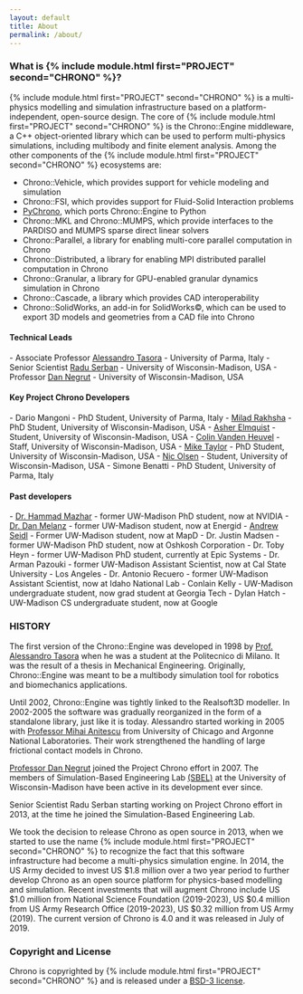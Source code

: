 ```yaml
---
layout: default
title: About
permalink: /about/
---
```



<h3>What is {% include module.html first="PROJECT" second="CHRONO" %}?</h3>

{% include module.html first="PROJECT" second="CHRONO" %} is a multi-physics modelling and simulation infrastructure based on a platform-independent, open-source design. 
The core of {% include module.html first="PROJECT" second="CHRONO" %} is the Chrono::Engine middleware, a C++ object-oriented library which can be used to perform multi-physics simulations, including multibody and finite element analysis.
Among the other components of the {% include module.html first="PROJECT" second="CHRONO" %} ecosystems are: 

- Chrono::Vehicle, which provides support for vehicle modeling and simulation
- Chrono::FSI, which provides support for Fluid-Solid Interaction problems
- <a href="http://projectchrono.org/pychrono">PyChrono</a>, which ports Chrono::Engine to Python
- Chrono::MKL and Chrono::MUMPS, which provide interfaces to the PARDISO and MUMPS sparse direct linear solvers
- Chrono::Parallel, a library for enabling multi-core parallel computation in Chrono
- Chrono::Distributed, a library for enabling MPI distributed parallel computation in Chrono
- Chrono::Granular, a library for GPU-enabled granular dynamics simulation in Chrono
- Chrono::Cascade, a library which provides CAD interoperability
- Chrono::SolidWorks, an add-in for SolidWorks&copy;, which can be used to export 3D models and geometries from a  CAD file into Chrono


<h4>Technical Leads</h4>
- Associate Professor <a href="http://dynamics.eng.unipr.it/tasora">Alessandro Tasora</a> - University of Parma, Italy
- Senior Scientist <a href="http://sbel.wisc.edu/People/">Radu Serban</a> - University of Wisconsin-Madison, USA
- Professor <a href="http://homepages.cae.wisc.edu/~negrut/">Dan Negrut</a> - University of Wisconsin-Madison, USA


<h4>Key Project Chrono Developers</h4>
- Dario Mangoni - PhD Student, University of Parma, Italy
- <a href="http://sbel.wisc.edu/People/">Milad Rakhsha</a> - PhD Student, University of Wisconsin-Madison, USA
- <a href="http://sbel.wisc.edu/People/">Asher Elmquist</a> - Student, University of Wisconsin-Madison, USA
- <a href="http://sbel.wisc.edu/People/">Colin Vanden Heuvel</a> - Staff, University of Wisconsin-Madison, USA
- <a href="http://sbel.wisc.edu/People/">Mike Taylor</a> - PhD Student, University of Wisconsin-Madison, USA
- <a href="http://sbel.wisc.edu/People/">Nic Olsen</a> - Student, University of Wisconsin-Madison, USA
- Simone Benatti - PhD Student, University of Parma, Italy


<h4>Past developers</h4>
- <a href="http://hamelot.co.uk/">Dr. Hammad Mazhar</a> - former UW-Madison PhD student, now at NVIDIA
- <a href="http://melanz.us/ ">Dr. Dan Melanz</a> - former UW-Madison student, now at Energid
- <a href="https://andrewseidl.com/">Andrew Seidl</a> - Former UW-Madison student, now at MapD
- Dr. Justin Madsen - former UW-Madison PhD student, now at Oshkosh Corporation
- Dr. Toby Heyn - former UW-Madison PhD student, currently at Epic Systems
- Dr. Arman Pazouki - former UW-Madison Assistant Scientist, now at Cal State University - Los Angeles
- Dr. Antonio Recuero - former UW-Madison Assistant Scientist, now at Idaho National Lab
- Conlain Kelly - UW-Madison undergraduate student, now grad student at Georgia Tech
- Dylan Hatch - UW-Madison CS undergraduate student, now at Google


### HISTORY

The first version of the Chrono::Engine was developed in 1998 by [Prof. Alessandro Tasora](http://dynamics.eng.unipr.it/tasora) when he was a student at the Politecnico di Milano. It was the result of a thesis in Mechanical Engineering. Originally, Chrono::Engine was meant to be a multibody simulation tool for robotics and biomechanics applications.


Until 2002, Chrono::Engine was tightly linked to the Realsoft3D modeller. In 2002-2005 the software was gradually reorganized in the form of a standalone library, just like it is today. Alessandro started working in 2005 with [Professor Mihai Anitescu](http://www.mcs.anl.gov/~anitescu/) from University of Chicago and Argonne National Laboratories. Their work strengthened the handling of large frictional contact models in Chrono. 

[Professor Dan Negrut](http://homepages.cae.wisc.edu/~negrut/index.htm) joined the Project Chrono effort in 2007. The members of Simulation-Based Engineering Lab [\(SBEL\)](http://sbel.wisc.edu) at the University of Wisconsin-Madison have been active in its development ever since. 

Senior Scientist Radu Serban starting working on Project Chrono effort in 2013, at the time he joined the Simulation-Based Engineering Lab. 

We took the decision to release Chrono as open source in 2013, when we started to use the name {% include module.html first="PROJECT" second="CHRONO" %} to recognize the fact that this software infrastructure had become a multi-physics simulation engine. In 2014, the US Army decided to invest US $1.8 million over a two year period to further develop Chrono as an open source platform for physics-based modelling and simulation. Recent investments that will augment Chrono include US $1.0 million from National Science Foundation (2019-2023), US $0.4 million from US Army Research Office (2019-2023), US $0.32 million from US Army (2019). The current version of Chrono is 4.0 and it was released in July of 2019.

### Copyright and License
Chrono is copyrighted by {% include module.html first="PROJECT" second="CHRONO" %} and is released under a <a href="https://projectchrono.org/license-chrono.txt">BSD-3 license</a>.

